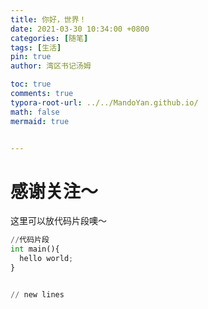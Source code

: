 ```yaml
---
title: 你好，世界！
date: 2021-03-30 10:34:00 +0800
categories: [随笔]
tags: [生活]
pin: true
author: 湾区书记汤姆

toc: true
comments: true
typora-root-url: ../../MandoYan.github.io/
math: false
mermaid: true


---
```


# 感谢关注～ 


这里可以放代码片段噢～
```python
//代码片段
int main(){
  hello world;
}


// new lines
```

